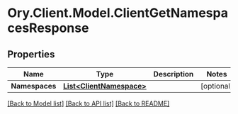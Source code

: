 # Ory.Client.Model.ClientGetNamespacesResponse

## Properties

Name | Type | Description | Notes
------------ | ------------- | ------------- | -------------
**Namespaces** | [**List&lt;ClientNamespace&gt;**](ClientNamespace.md) |  | [optional] 

[[Back to Model list]](../README.md#documentation-for-models) [[Back to API list]](../README.md#documentation-for-api-endpoints) [[Back to README]](../README.md)

